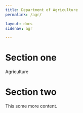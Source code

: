 ```yaml
---
title: Department of Agriculture
permalink: /agr/

layout: docs
sidenav: agr

---
```


# Section one

Agriculture

# Section two

This  some more content.
